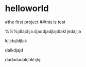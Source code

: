 # helloworld
#the first project
##this is test

%%%jdlajdlja
djaodjadjlajdlakl
jkdajlja

kjljdajldjlak

dalkdjajd


dadadadakjhkhjhj